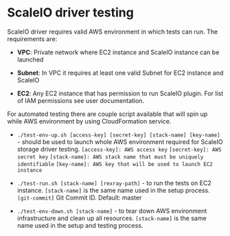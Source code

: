 # ScaleIO driver testing

ScaleIO driver requires valid AWS environment in which tests can run. The
requirements are:

* **VPC**: Private network where EC2 instance and ScaleIO instance can be launched

* **Subnet**: In VPC it requires at least one valid Subnet for EC2 instance and
  ScaleIO

* **EC2**: Any EC2 instance that has permission to run ScaleIO plugin. For list of
  IAM permissions see user documentation.

For automated testing there are couple script available that will spin up
while AWS environment by using CloudFormation service.

* `./test-env-up.sh [access-key] [secret-key] [stack-name] [key-name]` -
  should be used to launch whole AWS environment required for ScaleIO storage
  driver testing.
  `[access-key]: AWS access key`
  `[secret-key]: AWS secret key`
  `[stack-name]: AWS stack name that must be uniquely identifiable`
  `[key-name]: AWS key that will be used to launch EC2 instance`

* `./test-run.sh [stack-name] [rexray-path]` - to run the tests on EC2 instance.
  `[stack-name]` is the same name used in the setup process.
  `[git-commit]` Git Commit ID. Default: master

* `./test-env-down.sh [stack-name]` - to tear down AWS environment infrastructure
  and clean up all resources.
  `[stack-name]` is the same name used in the setup and testing process.

